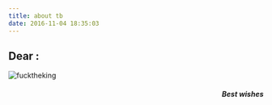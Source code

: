 ```yaml
---
title: about tb
date: 2016-11-04 18:35:03
---
```


## Dear :

![fucktheking][1]


[1]: /img/avator/fucktheking.jpg

<h5 align="right">Best wishes</h5>

